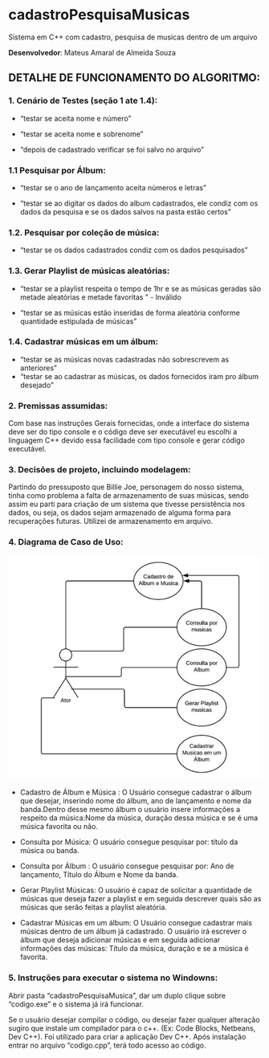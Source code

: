 # cadastroPesquisaMusicas
Sistema em C++ com cadastro, pesquisa de musicas dentro de um arquivo

**Desenvolvedor**: Mateus Amaral de Almeida Souza


## DETALHE DE FUNCIONAMENTO DO ALGORITMO:

### 1. Cenário de Testes (seção 1 ate 1.4):

* “testar se aceita nome e número”

* “testar se aceita nome e sobrenome”

* “depois de cadastrado verificar se foi salvo no arquivo”


### 1.1 Pesquisar por Álbum:

* “testar se o ano de lançamento aceita números e letras”

* “testar se ao digitar os dados do album cadastrados, ele condiz com os dados da pesquisa e se os dados salvos na pasta estão certos”

### 1.2. Pesquisar por coleção de música:

* “testar se os dados cadastrados condiz com os dados pesquisados”

### 1.3. Gerar Playlist de músicas aleatórias:

* “testar se a playlist respeita o tempo de 1hr e se as músicas geradas são metade aleatórias e metade favoritas ” - Inválido

* “testar se as músicas estão inseridas de forma aleatória conforme quantidade estipulada de músicas”

### 1.4. Cadastrar músicas em um álbum:

* “testar se as músicas novas cadastradas não sobrescrevem as anteriores”
*  “testar se ao cadastrar as músicas, os dados fornecidos iram pro álbum desejado”

### 2. Premissas assumidas:

  Com base nas instruções Gerais fornecidas, onde a interface do sistema deve ser do tipo console e o código deve ser executável eu escolhi a linguagem C++ devido essa facilidade com tipo console e gerar código executável.

### 3. Decisões de projeto, incluindo modelagem:

  Partindo do pressuposto que Billie Joe, personagem do nosso sistema, tinha como problema a falta de armazenamento de suas músicas, sendo assim eu parti para criação de um sistema que tivesse persistência nos dados, ou seja, os dados sejam armazenado de alguma forma para recuperações futuras. Utilizei de  armazenamento em arquivo.


### 4. Diagrama de Caso de Uso:
![alt text](https://github.com/mateus2810/cadastroPesquisaMusicas/blob/master/Documenta%C3%A7%C3%A3o/casoDeUso.png)


* Cadastro de Álbum e Música : O Usuário consegue cadastrar o álbum que desejar, inserindo nome do álbum, ano de lançamento e nome da banda.Dentro desse mesmo álbum o usuário insere informações a respeito da música:Nome da música, duração dessa música e se é uma música favorita ou não.

* Consulta por Música: O usuário consegue pesquisar por: título da música ou
banda.

* Consulta por Álbum : O usuário consegue pesquisar por: Ano de lançamento,
Título do Álbum e Nome da banda.

* Gerar Playlist Músicas: O usuário é capaz de solicitar a quantidade de
músicas que deseja fazer a playlist e em seguida descrever quais são as músicas que serão feitas a playlist aleatória.

* Cadastrar Músicas em um álbum: O Usuário consegue cadastrar mais
músicas dentro de um álbum já cadastrado. O usuário irá escrever o álbum que deseja adicionar músicas e em seguida adicionar informações das músicas: Título da música, duração e se a música é favorita.

### 5. Instruções para executar o sistema no Windowns:


Abrir pasta “cadastroPesquisaMusica”, dar um duplo clique sobre “codigo.exe” e o sistema já irá funcionar.

Se o usuário desejar compilar o código, ou desejar fazer qualquer alteração sugiro que instale um compilador para o c++. (Ex: Code Blocks, Netbeans, Dev C++). Foi utilizado para criar a aplicação Dev C++. Após instalação entrar no arquivo “codigo.cpp”, terá todo acesso ao código.


